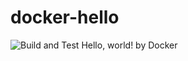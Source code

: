 # docker-hello
![Build and Test](https://github.com/bugbearr/docker-hello/actions/workflows/docker.yaml/badge.svg)
Hello, world! by Docker
